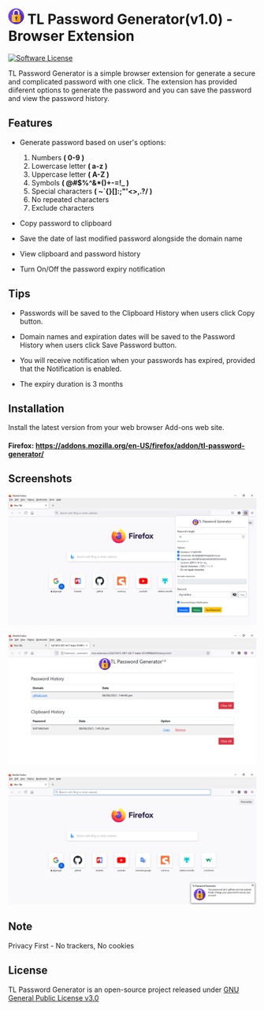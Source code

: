 # ![img](https://github.com/laukuansin/web-extension/blob/main/images/password-32.png) TL Password Generator(v1.0) - Browser Extension
[![Software License](https://img.shields.io/github/license/laukuansin/web-extension)](LICENSE)

TL Password Generator is a simple browser extension for generate a secure and complicated password with one click. The extension has provided diiferent options to generate the password and you can save the password and view the password history.
## Features
- Generate password based on user's options:
    1. Numbers **( 0-9 )**
    2. Lowercase letter **( a-z )**
    3. Uppercase letter **( A-Z )**
    4. Symbols **( @#$%^&\*()+-=!_ )**
    5. Special characters **( ~`{}[]\:;"'<>,.?/ )**
    6. No repeated characters
    7. Exclude characters

- Copy password to clipboard

- Save the date of last modified password alongside the domain name

- View clipboard and password history

- Turn On/Off the password expiry notification

## Tips


- Passwords will be saved to the Clipboard History when users click Copy button.

- Domain names and expiration dates will be saved to the Password History when users click Save Password button.


- You will receive notification when your passwords has expired, provided that the Notification is enabled.


- The expiry duration is 3 months
## Installation
Install the latest version from your web browser Add-ons web site.
#### Firefox: <https://addons.mozilla.org/en-US/firefox/addon/tl-password-generator/>

## Screenshots
![img](https://github.com/laukuansin/web-extension/blob/main/images/sceenshot1.png)

![img](https://github.com/laukuansin/web-extension/blob/main/images/sceenshot2.png)

![img](https://github.com/laukuansin/web-extension/blob/main/images/sceenshot3.png)

## Note
Privacy First - No trackers, No cookies

## License
TL Password Generator is an open-source project released under [GNU General Public License v3.0](https://github.com/laukuansin/web-extension/blob/main/LICENSE)
